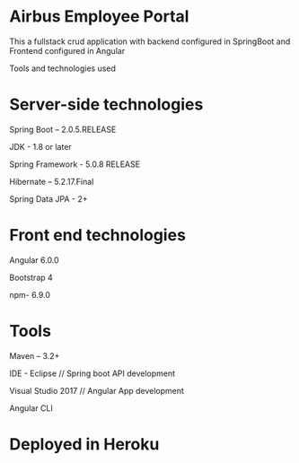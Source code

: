 ﻿# Airbus Employee Portal


This a fullstack crud application with backend configured in SpringBoot and Frontend configured in Angular


Tools and technologies used

# Server-side technologies

Spring Boot – 2.0.5.RELEASE

JDK - 1.8 or later

Spring Framework - 5.0.8 RELEASE

Hibernate – 5.2.17.Final

Spring Data JPA - 2+


# Front end technologies

Angular 6.0.0

Bootstrap 4

npm- 6.9.0



# Tools

Maven – 3.2+

IDE - Eclipse // Spring boot API development

Visual Studio 2017 // Angular App development

Angular CLI

# Deployed in Heroku
